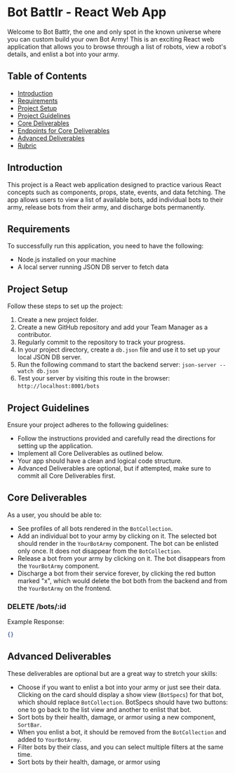 # Bot Battlr - React Web App
Welcome to Bot Battlr, the one and only spot in the known universe where you can custom build your own Bot Army! This is an exciting React web application that allows you to browse through a list of robots, view a robot's details, and enlist a bot into your army.

## Table of Contents

- [Introduction](#introduction)
- [Requirements](#requirements)
- [Project Setup](#project-setup)
- [Project Guidelines](#project-guidelines)
- [Core Deliverables](#core-deliverables)
- [Endpoints for Core Deliverables](#endpoints-for-core-deliverables)
- [Advanced Deliverables](#advanced-deliverables)
- [Rubric](#rubric)

## Introduction

This project is a React web application designed to practice various React concepts such as components, props, state, events, and data fetching. The app allows users to view a list of available bots, add individual bots to their army, release bots from their army, and discharge bots permanently.

## Requirements

To successfully run this application, you need to have the following:

- Node.js installed on your machine
- A local server running JSON DB server to fetch data

## Project Setup

Follow these steps to set up the project:

1. Create a new project folder.
2. Create a new GitHub repository and add your Team Manager as a contributor.
3. Regularly commit to the repository to track your progress.
4. In your project directory, create a `db.json` file and use it to set up your local JSON DB server.
5. Run the following command to start the backend server: `json-server --watch db.json`
6. Test your server by visiting this route in the browser: `http://localhost:8001/bots`

## Project Guidelines

Ensure your project adheres to the following guidelines:

- Follow the instructions provided and carefully read the directions for setting up the application.
- Implement all Core Deliverables as outlined below.
- Your app should have a clean and logical code structure.
- Advanced Deliverables are optional, but if attempted, make sure to commit all Core Deliverables first.

## Core Deliverables

As a user, you should be able to:

- See profiles of all bots rendered in the `BotCollection`.
- Add an individual bot to your army by clicking on it. The selected bot should render in the `YourBotArmy` component. The bot can be enlisted only once. It does not disappear from the `BotCollection`.
- Release a bot from your army by clicking on it. The bot disappears from the `YourBotArmy` component.
- Discharge a bot from their service forever, by clicking the red button marked "x", which would delete the bot both from the backend and from the `YourBotArmy` on the frontend.

### DELETE /bots/:id

Example Response:

```json
{}
```

## Advanced Deliverables

These deliverables are optional but are a great way to stretch your skills:

- Choose if you want to enlist a bot into your army or just see their data. Clicking on the card should display a show view (`BotSpecs`) for that bot, which should replace `BotCollection`. BotSpecs should have two buttons: one to go back to the list view and another to enlist that bot.
- Sort bots by their health, damage, or armor using a new component, `SortBar`.
- When you enlist a bot, it should be removed from the `BotCollection` and added to `YourBotArmy`.
- Filter bots by their class, and you can select multiple filters at the same time.
- Sort bots by their health, damage, or armor using